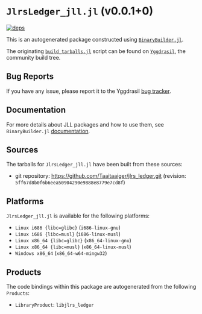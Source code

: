 # `JlrsLedger_jll.jl` (v0.0.1+0)

[![deps](https://juliahub.com/docs/JlrsLedger_jll/deps.svg)](https://juliahub.com/ui/Packages/JlrsLedger_jll/BWMlj?page=2)

This is an autogenerated package constructed using [`BinaryBuilder.jl`](https://github.com/JuliaPackaging/BinaryBuilder.jl).

The originating [`build_tarballs.jl`](https://github.com/JuliaPackaging/Yggdrasil/blob/e7e62e4a11f3fa1ef8b8a55fe9518a36631e5da0/J/JlrsLedger/build_tarballs.jl) script can be found on [`Yggdrasil`](https://github.com/JuliaPackaging/Yggdrasil/), the community build tree.

## Bug Reports

If you have any issue, please report it to the Yggdrasil [bug tracker](https://github.com/JuliaPackaging/Yggdrasil/issues).

## Documentation

For more details about JLL packages and how to use them, see `BinaryBuilder.jl` [documentation](https://docs.binarybuilder.org/stable/jll/).

## Sources

The tarballs for `JlrsLedger_jll.jl` have been built from these sources:

* git repository: https://github.com/Taaitaaiger/jlrs_ledger.git (revision: `5ff67d8b0f6b6eea50904290e9888e8779e7cd8f`)

## Platforms

`JlrsLedger_jll.jl` is available for the following platforms:

* `Linux i686 {libc=glibc}` (`i686-linux-gnu`)
* `Linux i686 {libc=musl}` (`i686-linux-musl`)
* `Linux x86_64 {libc=glibc}` (`x86_64-linux-gnu`)
* `Linux x86_64 {libc=musl}` (`x86_64-linux-musl`)
* `Windows x86_64` (`x86_64-w64-mingw32`)

## Products

The code bindings within this package are autogenerated from the following `Products`:

* `LibraryProduct`: `libjlrs_ledger`
